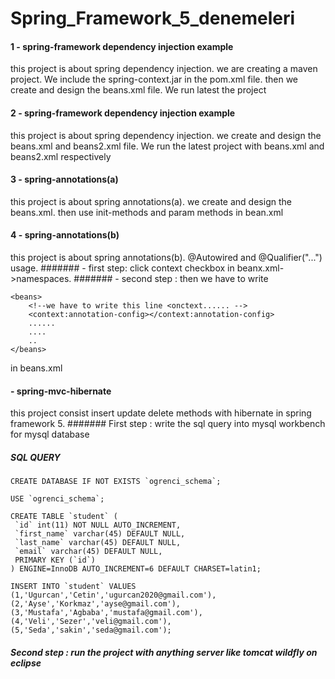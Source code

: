 # Spring_Framework_5_denemeleri
#### 1 - spring-framework dependency injection example
 this project is about spring dependency injection.  we are creating a maven project. We include the spring-context.jar in the pom.xml file. then we create and design the beans.xml file. We run latest the project

#### 2 - spring-framework dependency injection example 
 this project is about spring dependency injection. we create and design the beans.xml and beans2.xml file. We run the latest project with beans.xml and beans2.xml respectively

#### 3 - spring-annotations(a)
 this project is about spring annotations(a). we create and design the beans.xml. then use init-methods and param methods in bean.xml

#### 4 - spring-annotations(b)
   this project is about spring annotations(b).  @Autowired and @Qualifier("...") usage.
####### - first step: click context checkbox in beanx.xml->namespaces. 
####### - second step : then we have to write 
```
<beans>
    <!--we have to write this line <onctext...... -->
    <context:annotation-config></context:annotation-config> 
    ......
    ....
    ..
</beans> 
``` 
in beans.xml 
 	
#### - spring-mvc-hibernate
this project consist insert update delete methods with hibernate in spring framework 5.
####### First step : write the sql query into mysql workbench for mysql database
##### SQL QUERY
```
CREATE DATABASE IF NOT EXISTS `ogrenci_schema`;

USE `ogrenci_schema`;

CREATE TABLE `student` (
 `id` int(11) NOT NULL AUTO_INCREMENT,
 `first_name` varchar(45) DEFAULT NULL,
 `last_name` varchar(45) DEFAULT NULL,
 `email` varchar(45) DEFAULT NULL,
 PRIMARY KEY (`id`)
) ENGINE=InnoDB AUTO_INCREMENT=6 DEFAULT CHARSET=latin1;

INSERT INTO `student` VALUES 
(1,'Ugurcan','Cetin','ugurcan2020@gmail.com'),
(2,'Ayse','Korkmaz','ayse@gmail.com'),
(3,'Mustafa','Agbaba','mustafa@gmail.com'),
(4,'Veli','Sezer','veli@gmail.com'),
(5,'Seda','sakin','seda@gmail.com');
```
##### Second step : run the project with anything server like tomcat wildfly on eclipse  

